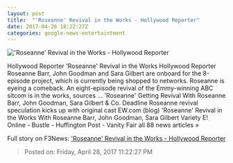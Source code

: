 ```yaml
---
layout: post
title:  "'Roseanne' Revival in the Works - Hollywood Reporter"
date: 2017-04-28 18:22:27Z
categories: google-news-entertaintment
---
```


!['Roseanne' Revival in the Works - Hollywood Reporter](http://cdn3.thr.com/sites/default/files/2017/04/roseanne_44_-_h_2017.jpg)

Hollywood Reporter 'Roseanne' Revival in the Works Hollywood Reporter Roseanne Barr, John Goodman and Sara Gilbert are onboard for the 8-episode project, which is currently being shopped to networks. Roseanne is eyeing a comeback. An eight-episode revival of the Emmy-winning ABC sitcom is in the works, sources ... 'Roseanne' Getting Revival With Roseanne Barr, John Goodman, Sara Gilbert & Co. Deadline Roseanne revival speculation kicks up with original cast EW.com (blog) 'Roseanne' Revival in the Works With Roseanne Barr, John Goodman, Sara Gilbert Variety E! Online - Bustle - Huffington Post - Vanity Fair all 88 news articles »


Full story on F3News: ['Roseanne' Revival in the Works - Hollywood Reporter](http://www.f3nws.com/n/a2kGd)

> Posted on: Friday, April 28, 2017 11:22:27 PM
